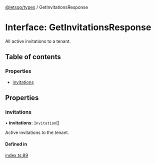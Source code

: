 [@letsgo/types](../README.md) / GetInvitationsResponse

# Interface: GetInvitationsResponse

All active invitations to a tenant.

## Table of contents

### Properties

- [invitations](GetInvitationsResponse.md#invitations)

## Properties

### invitations

• **invitations**: `Invitation`[]

Active invitations to the tenant.

#### Defined in

[index.ts:89](https://github.com/tjanczuk/letsgo/blob/4d5649a/packages/types/src/index.ts#L89)
